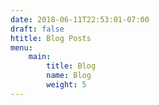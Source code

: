 ```yaml
---
date: 2018-06-11T22:53:01-07:00
draft: false
htitle: Blog Posts
menu:
    main:
        title: Blog
        name: Blog
        weight: 5
---
```


